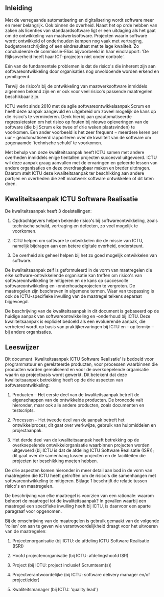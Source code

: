 ## Inleiding

Met de verregaande automatisering en digitalisering wordt software meer en meer belangrijk. Ook binnen de overheid. Naast het op orde hebben van zaken als licenties van standaardsoftware ligt er een uitdaging als het gaat om de ontwikkeling van maatwerksoftware. Projecten waarin software wordt ontwikkeld of onderhouden kampen nog vaak met vertraging, budgetoverschrijding of een eindresultaat met te lage kwaliteit. Zo concludeerde de commissie-Elias bijvoorbeeld in haar eindrapport: 'De Rijksoverheid heeft haar ICT-projecten niet onder controle'.

Eén van de fundamentele problemen is dat de risico's die inherent zijn aan softwareontwikkeling door organisaties nog onvoldoende worden erkend en gemitigeerd.

Terwijl de risico's bij de ontwikkeling van maatwerksoftware inmiddels algemeen bekend zijn en er ook voor veel risico's passende maatregelen beschikbaar zijn.

ICTU werkt sinds 2010 met de agile softwareontwikkelaanpak Scrum en heeft deze aanpak aangevuld en uitgebreid om zoveel mogelijk de kans op die risico's te verminderen. Denk hierbij aan geautomatiseerde regressietesten om het risico op fouten bij nieuwe opleveringen van de software (die bij Scrum elke twee of drie weken plaatsvinden) te voorkomen. Een ander voorbeeld is het zeer frequent − meerdere keren per uur – geautomatiseerd rapporteren over de kwaliteit van de software om zogenaamde 'technische schuld' te voorkomen.

Met behulp van deze kwaliteitsaanpak heeft ICTU samen met andere overheden inmiddels enige tientallen projecten succesvol uitgevoerd. ICTU wil deze aanpak graag aanvullen met de ervaringen en geleerde lessen van andere organisaties en deze overdraagbaar maken en breder uitdragen. Daarom stelt ICTU deze kwaliteitsaanpak ter beschikking aan andere partijen en overheden die zelf maatwerk software ontwikkelen of dit laten doen.

## Kwaliteitsaanpak ICTU Software Realisatie

De kwaliteitsaanpak heeft 3 doelstellingen:

1. Opdrachtgevers helpen bekende risico's bij softwareontwikkeling, zoals technische schuld, vertraging en defecten, zo veel mogelijk te voorkomen.

2. ICTU helpen om software te ontwikkelen die de missie van ICTU, namelijk bijdragen aan een betere digitale overheid, ondersteunt.

3. De overheid als geheel helpen bij het zo goed mogelijk ontwikkelen van software.

De kwaliteitsaanpak zelf is geformuleerd in de vorm van maatregelen die elke software-ontwikkelende organisatie kan treffen om risico's van softwareontwikkeling te mitigeren en de kans op succesvolle softwareontwikkeling en -onderhoudsprojecten te vergroten. De maatregelen zijn beschreven in algemene termen. Waar van toepassing is ook de ICTU-specifieke invulling van de maatregel telkens separaat bijgevoegd.

De beschrijving van de kwaliteitsaanpak in dit document is gebaseerd op de huidige aanpak van softwareontwikkeling en -onderhoud bij ICTU. Deze kwaliteitsaanpak is expliciet bedoeld als een evoluerende aanpak, die verbeterd wordt op basis van praktijkervaringen bij ICTU en - op termijn – bij andere organisaties.

## Leeswijzer

Dit document 'Kwaliteitsaanpak ICTU Software Realisatie' is bedoeld voor programmatuur en gerelateerde producten, voor processen waarbinnen die producten worden gerealiseerd en voor de overkoepelende organisatie waarin op projectbasis wordt gewerkt. Dit betekent dat deze kwaliteitsaanpak betrekking heeft op de drie aspecten van softwareontwikkeling:

1. Producten – Het eerste deel van de kwaliteitsaanpak betreft de eigenschappen van de ontwikkelde producten. De broncode valt hieronder, maar ook alle andere producten, zoals documenten en testscripts.

2. Processen – Het tweede deel van de aanpak betreft het ontwikkelproces; dit gaat over werkwijze, gebruik van hulpmiddelen en projectaanpak.

3. Het derde deel van de kwaliteitsaanpak heeft betrekking op de overkoepelende ontwikkelorganisatie waarbinnen projecten worden uitgevoerd (bij ICTU is dat de afdeling ICTU Software Realisatie (ISR)); dit gaat over de samenhang tussen projecten en de faciliteiten die projecten ter beschikking moeten hebben.

De drie aspecten komen hieronder in meer detail aan bod in de vorm van maatregelen die ICTU heeft getroffen om de risico's die samenhangen met softwareontwikkeling te mitigeren. Bijlage 1 beschrijft de relatie tussen risico's en maatregelen.

De beschrijving van elke maatregel is voorzien van een rationale: waarom behoort de maatregel tot de kwaliteitsaanpak? In gevallen waarbij een maatregel een specifieke invulling heeft bij ICTU, is daarvoor een aparte paragraaf voor opgenomen.

Bij de omschrijving van de maatregelen is gebruik gemaakt van de volgende 'rollen' om aan te geven wie verantwoordelijkheid draagt voor het uitvoeren van de maatregelen:

1. Projectenorganisatie (bij ICTU: de afdeling ICTU Software Realisatie (ISR))

2. Hoofd projectenorganisatie (bij ICTU: afdelingshoofd ISR)

3. Project (bij ICTU: project inclusief Scrumteam(s))

4. Projectverantwoordelijke (bij ICTU: software delivery manager en/of projectleider)

5. Kwaliteitsmanager (bij ICTU: 'quality lead')
